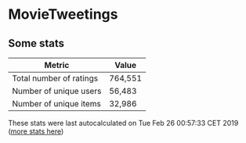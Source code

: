 # MovieTweetings
## Some stats

Metric | Value
--- | ---
Total number of ratings                 | 764,551
Number of unique users                  | 56,483
Number of unique items                  | 32,986
These stats were last autocalculated on Tue Feb 26 00:57:33 CET 2019  ([more stats here](./stats.md))

